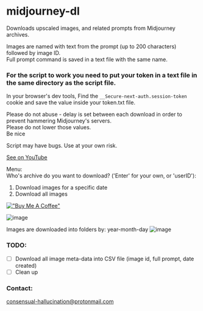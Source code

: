 # midjourney-dl

Downloads upscaled images, and related prompts from Midjourney archives.  

Images are named with text from the prompt (up to 200 characters) followed by image ID.  
Full prompt command is saved in a text file with the same name.   

  
### For the script to work you need to put your token in a text file in the same directory as the script file.  
In your browser's dev tools,
Find the `__Secure-next-auth.session-token` cookie and save the value inside your token.txt file.

Please do not abuse - delay is set between each download in order to prevent hammering Midjourney's servers.  
Please do not lower those values.  
Be nice 

Script may have bugs. Use at your own risk.

[See on YouTube](https://youtu.be/_mVR2Zb6TFI)

Menu:  
 Who's archive do you want to download? ('Enter' for your own, or 'userID'): 
   1. Download images for a specific date
   2. Download all images
   
   [!["Buy Me A Coffee"](https://www.buymeacoffee.com/assets/img/custom_images/orange_img.png)](https://www.buymeacoffee.com/hallucination)

   
   ![image](https://user-images.githubusercontent.com/83740044/233791037-b9b49cbf-2505-465d-b324-eee518777445.png)

  
Images are downloaded into folders by: year-month-day
![image](https://user-images.githubusercontent.com/83740044/235354901-338360d5-ebf5-47b4-bc12-2741ac9bb450.png)


  
  
  
### TODO:

- [ ] Download all image meta-data into CSV file (image id, full prompt, date created)  
- [ ] Clean up  

### Contact:
consensual-hallucination@protonmail.com
